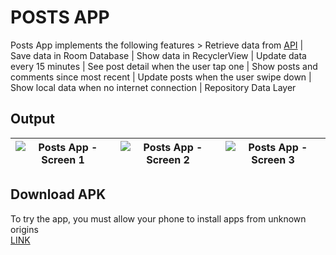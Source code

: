 # POSTS APP
Posts App implements the following features > Retrieve data from [API](https://jsonplaceholder.typicode.com/) | Save data in Room Database | Show data in RecyclerView | Update data every 15 minutes | See post detail when the user tap one | Show posts and comments since most recent | Update posts when the user swipe down | Show local data when no internet connection | Repository Data Layer

## Output 
![Posts App - Screen 1](https://res.cloudinary.com/duslwidi8/image/upload/v1642781333/WhatsApp_Image_2022-01-21_at_11.07.21_AM_2_xsqyjh.jpg) | ![Posts App - Screen 2](https://res.cloudinary.com/duslwidi8/image/upload/v1642781333/WhatsApp_Image_2022-01-21_at_11.07.21_AM_przjjg.jpg)| ![Posts App - Screen 3](https://res.cloudinary.com/duslwidi8/image/upload/v1642781333/WhatsApp_Image_2022-01-21_at_11.07.21_AM_1_spnznd.jpg)
:-------------------------:|:-------------------------:|:-------------------------:

## Download APK
To try the app, you must allow your phone to install apps from unknown origins<br/>
[LINK](https://drive.google.com/file/d/1YJTPvvJFJC0Xsi6UemKpGlyxmkTW0ewR/view?usp=sharing)
